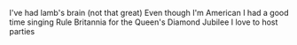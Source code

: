 I've had lamb's brain (not that great)
Even though I'm American I had a good time singing Rule Britannia for the Queen's Diamond Jubilee
I love to host parties
